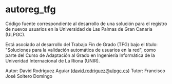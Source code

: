 # autoreg_tfg
Código fuente correspondiente al desarrollo de una solución para el registro de nuevos usuarios en la Universidad de Las Palmas de Gran Canaria (ULPGC).

Está asociado al desarrollo del Trabajo Fin de Grado (TFG) bajo el título: "Soluciones para la validación automática de usuarios en la red", como parte del Curso de Adaptación al Grado en Ingeniería Informática de la Univeridad Internacional de La Riona (UNIR).

Autor: David Rodríguez Aguiar (david.rodriguez@ulpgc.es)
Tutor: Francisco José Soltero Domingo
